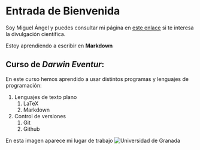 ﻿# Entrada de Bienvenida

Soy Miguel Ángel y puedes consultar mi página en [este enlace](https://cienciaintravenosa.wordress.com) si te interesa la divulgación científica.

Estoy aprendiendo a escribir en **Markdown**

## Curso de *Darwin Eventur*:

En este curso hemos aprendido a usar distintos programas y lenguajes de programación:

1. Lenguajes de texto plano
	1. LaTeX
	1. Markdown
1. Control de versiones
	1. Git
	1. Github

En esta imagen aparece mi lugar de trabajo
![Universidad de Granada](http://www.vectorlogo.es/wp-content/uploads/2014/12/logo-vector-universidad-de-granada-institucional.jpg)
